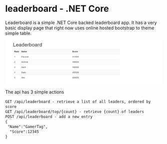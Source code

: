 # leaderboard - .NET Core

Leaderboard is a simple .NET Core backed leaderboard app. It has a very basic display page that right now uses 
online hosted bootstrap to theme simple table.

![Demo Image](https://github.com/mvpete/leaderboard/blob/master/Demo/demo.PNG)

The api has 3 simple actions

```
GET /api/leaderboard - retrieve a list of all leaders, ordered by score
GET /api/leaderboard/top/{count} - retrieve {count} of leaders
POST /api/leaderboard - add a new entry
{
 "Name":"GamerTag",
  "Score":12345
}
```
